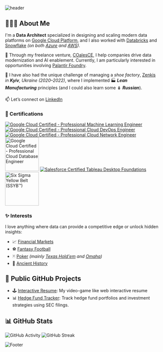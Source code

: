 #

![header](https://capsule-render.vercel.app/api?type=waving&color=20232a&height=320&section=header&text=Alessandro%20Colace&fontSize=80&fontColor=61dafb&animation=fadeIn&desc=Data%20Architect&fontAlignY=40&descSize=30)

## 🧑🏻‍💻 About Me

I'm a **Data Architect** specialized in designing and scaling modern data platforms on [Google Cloud Platform](https://cloud.google.com/), and I also worked with [Databricks](https://www.databricks.com/) and [Snowflake](https://www.snowflake.com/) *(on both [Azure](https://azure.microsoft.com/) and [AWS](https://aws.amazon.com/))*.

💼 Through my freelance venture, [COalesCE](https://www.coalesce.coach), I help companies drive data modernization and AI enablement. Currently, I am particularly interested in opportunities involving [Palantir Foundry](https://palantir.com/docs/foundry/).

🥾 I have also had the unique challenge of managing a *shoe factory*, [Zenkis](https://www.zenkis.com.ua/) *in **Kyiv**, Ukraine (2020–2022)*, where I implemented 🏭 ***Lean Manufacturing*** principles (and I could also learn some 🪆 ***Russian***).

📫 Let’s connect on [LinkedIn](https://www.linkedin.com/in/colace/)

### 🏅 Certifications

[![Google Cloud Certified - Professional Machine Learning Engineer](https://images.credly.com/size/110x110/images/05e71e7e-92a1-4821-8530-4176b2e3c4b4/image.png)](https://www.credly.com/org/google-cloud/badge/professional-machine-learning-engineer-certificatio)
[![Google Cloud Certified - Professional Cloud DevOps Engineer](https://images.credly.com/size/110x110/images/33f08b7e-fa6a-41cd-810a-21cc1c336f6d/image.png)](https://www.credly.com/org/google-cloud/badge/professional-cloud-devops-engineer-certification)
[![Google Cloud Certified - Professional Cloud Network Engineer](https://images.credly.com/size/110x110/images/08a802bf-f2fa-44fb-8110-92acf6195738/image.png)](https://www.credly.com/org/google-cloud/badge/professional-cloud-network-engineer-certification)
<a href="https://www.credly.com/org/google-cloud/badge/professional-cloud-database-engineer-certification.2"><img src="https://images.credly.com/images/275e69a5-33a8-4d9c-bad4-2bdc0dfb7d40/image.png" alt="Google Cloud Certified - Professional Cloud Database Engineer" width="110" height="110"></a>
[![Salesforce Certified Tableau Desktop Foundations](https://images.credly.com/size/110x110/images/ef3e7933-f1f1-4bba-9b10-f278188c72ad/image.png)](https://trailheadacademy.salesforce.com/certificate/exam-tableau-desktop-found---Analytics-101)
<a href="https://www.6sigmastudy.com/certification/six_sigma_yellow_belt"><img src="https://www.6sigmastudy.com/Images/brand-logo/badge-SSYB.png" alt="Six Sigma Yellow Belt (SSYB™)" width="110" height="110"></a>

### ✨ Interests

I love anything where data can provide a competitive edge or unlock hidden insights:

- 📈 [Financial Markets](https://en.wikipedia.org/wiki/Financial_market)
- ⚽ [Fantasy Football](https://en.wikipedia.org/wiki/Fantasy_football_(association))
- 🃏 [Poker](https://en.wikipedia.org/wiki/Poker) *(mainly [Texas Hold'em](https://en.wikipedia.org/wiki/Texas_hold_%27em) and [Omaha](https://en.wikipedia.org/wiki/Omaha_hold_%27em))*
- 🏺 [Ancient History](https://en.wikipedia.org/wiki/Ancient_history)

## 🚀 Public GitHub Projects

- 🕹️ [Interactive Resume](https://github.com/dokson/interactive-resume/): My video-game like web interactive resume
- 📊 [Hedge Fund Tracker](https://github.com/dokson/hedge-fund-tracker): Track hedge fund portfolios and investment strategies using SEC filings.

## 📊 GitHub Stats

![GitHub Activity](https://github-readme-activity-graph.vercel.app/graph?username=dokson&theme=react-dark&bg_color=20232a&hide_border=true)
![GitHub Streak](https://github-readme-streak-stats-eight.vercel.app?user=dokson&theme=react&hide_border=true)

![Footer](https://capsule-render.vercel.app/api?type=waving&color=61dafb&height=120&section=footer)

